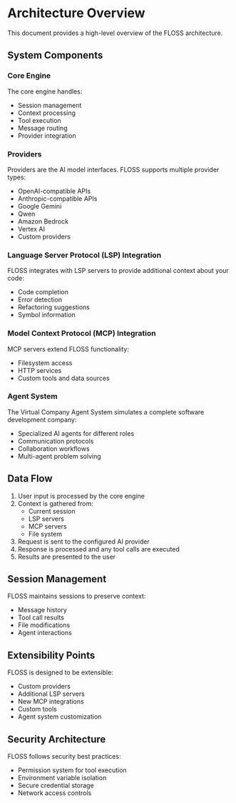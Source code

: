 # Architecture Overview

This document provides a high-level overview of the FLOSS architecture.

## System Components

### Core Engine

The core engine handles:
- Session management
- Context processing
- Tool execution
- Message routing
- Provider integration

### Providers

Providers are the AI model interfaces. FLOSS supports multiple provider types:
- OpenAI-compatible APIs
- Anthropic-compatible APIs
- Google Gemini
- Qwen
- Amazon Bedrock
- Vertex AI
- Custom providers

### Language Server Protocol (LSP) Integration

FLOSS integrates with LSP servers to provide additional context about your code:
- Code completion
- Error detection
- Refactoring suggestions
- Symbol information

### Model Context Protocol (MCP) Integration

MCP servers extend FLOSS functionality:
- Filesystem access
- HTTP services
- Custom tools and data sources

### Agent System

The Virtual Company Agent System simulates a complete software development company:
- Specialized AI agents for different roles
- Communication protocols
- Collaboration workflows
- Multi-agent problem solving

## Data Flow

1. User input is processed by the core engine
2. Context is gathered from:
   - Current session
   - LSP servers
   - MCP servers
   - File system
3. Request is sent to the configured AI provider
4. Response is processed and any tool calls are executed
5. Results are presented to the user

## Session Management

FLOSS maintains sessions to preserve context:
- Message history
- Tool call results
- File modifications
- Agent interactions

## Extensibility Points

FLOSS is designed to be extensible:
- Custom providers
- Additional LSP servers
- New MCP integrations
- Custom tools
- Agent system customization

## Security Architecture

FLOSS follows security best practices:
- Permission system for tool execution
- Environment variable isolation
- Secure credential storage
- Network access controls